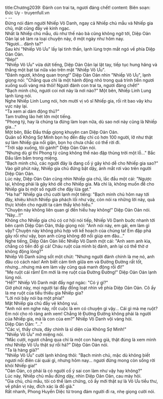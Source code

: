 title:Chương2039: Đánh con trai ta, ngươi đáng chết!
content:
Biên soạn: Đức Uy - truyenfull.vn<br>- --<br>Đừng nói đám người Nhiếp Vô Danh, ngay cả Nhiếp chủ mẫu và Nhiếp gia chủ, mặt cũng đầy vẻ kinh ngạc.<br>Nhất là Nhiếp chủ mẫu, dù như thế nào bà cũng không ngờ tới, Diệp Oản Oản lại sẽ làm ra loại chuyện này, ở một ngày như hôm nay.<br>"Ngươi... đánh ta?"<br>Sau khi "Nhiếp Vô Ưu" lấy lại tinh thần, lạnh lùng trợn mắt ngó về phía Diệp Oản Oản.<br>"Bép!"<br>"Nhiếp Vô Ưu" vừa dứt tiếng, Diệp Oản Oản lại lật tay, tiếp tục hung hăng vả thẳng một bạt tai nữa vào trên mặt "Nhiếp Vô Ưu".<br>"Đánh ngươi, không quan trọng!" Diệp Oản Oản nhìn "Nhiếp Vô Ưu", lạnh giọng nói: "Chẳng qua chỉ là một hành động nhỏ trong quá trình tiễn ngươi xuống suối vàng mà thôi! Ngươi đánh con trai ta, ngươi đáng chết!"<br>"Bạch minh chủ, ngươi coi nơi này là nơi nào?" Một bên, Nhiếp Linh Lung lạnh lùng nói.<br>Nghe Nhiếp Linh Lung nói, hơn mười vị võ sĩ Nhiếp gia, rối rít bao vây khu vực này lại.<br>"Ta xem ai dám động thủ?"<br>Tam trưởng lão hét lớn một tiếng.<br>"Phong tỷ, hay là chúng ta đừng làm loạn nữa, dù sao nơi này cũng là Nhiếp gia..."<br>Một bên, Bắc Đẩu thấp giọng khuyên can Diệp Oản Oản.<br>Quân số Không Sợ Minh bọn họ đến đây chỉ có hơn 100 người, lỡ như thật sự làm Nhiếp gia nổi giận, bọn họ chưa chắc có thể rời đi.<br>"Trời sập xuống, tôi gánh!" Diệp Oản Oản nói.<br>"Nhưng dù gì thì Phong tỷ cũng không thể nào đập thủng trời một lỗ..." Bắc Đẩu lẩm bẩm trong miệng.<br>"Bạch minh chủ, các người đây là đang cố ý gây khó dễ cho Nhiếp gia sao?"<br>Vào giờ phút này, Nhiếp gia chủ đứng bật dậy, ánh mắt rơi vào trên người Diệp Oản Oản.<br>Lúc này, Diệp Oản Oản cũng nhìn Nhiếp gia chủ, lắc đầu một cái: "Ngược lại, không phải là gây khó dễ cho Nhiếp gia. Mà chỉ là, không muốn để cho Nhiếp gia bị một số người che đậy lừa gạt."<br>"Ha ha!" Nhiếp gia chủ cười lạnh một tiếng: "Bạch minh chủ hôm nay tới đây, khiêu khích Nhiếp gia phách lối như vậy, còn nói ra những lời này, quả thực khiến cho người ta cảm thấy khó hiểu."<br>"Chuyện này không liên quan gì đến hiểu hay không!" Diệp Oản Oản nói.<br>"Này...!!"<br>Không cho Nhiếp gia chủ có cơ hội nói tiếp, Nhiếp Vô Danh buớc nhanh tới bên cạnh Diệp Oản Oản, thấp giọng nói: "Anh nói này, em gái, em làm gì vậy? Chuyện này không phù hợp với kế hoạch của chúng ta! Em đập phá gây rối như vậy, bọn anh cũng không đỡ nổi giúp em đâu..."<br>Nghe tiếng, Diệp Oản Oản liếc Nhiếp Vô Danh một cái: "Anh xem anh kìa, chẳng có tiền đồ gì cả! Cháu ruột của mình bị đánh, anh lại có thể thờ ơ không động lòng?"<br>Nhiếp Vô Danh sửng sốt một chút: "Nhưng người đánh chính là mẹ nó, anh đâu có cách nào! Anh biết cảm tình giữa em và Đường Đường rất tốt, nhưng...nhưng mà em làm vậy cũng quá manh động rồi đi!"<br>"Mẹ ruột cái rắm! Em mới là mẹ ruột của Đường Đường!" Diệp Oản Oản lạnh lùng nói.<br>"Hể?" Nhiếp Vô Danh mặt đầy ngơ ngác: "Có ý gì?"<br>Giờ phút này, mọi người tại đây đồng loạt nhìn về phía Diệp Oản Oản. Cô ấy là mẹ ruột của tiểu thiếu gia Nhiếp gia?<br>"Lời nói bậy nói bạ một phía!"<br>Mặt Nhiếp gia chủ đầy vẻ không vui.<br>"Anh nói em nghe này, rốt cuộc là em có chuyện gì vậy... Cái gì mà mẹ ruột? Em nói cho rõ ràng anh xem! Chẳng lẽ Đường Đường không phải là người của Nhiếp gia, mà là con của em?" Nhiếp Vô Danh vội vàng hỏi.<br>Diệp Oản Oản: "..."<br>"Các vị, thấy chưa, đây chính là sĩ diện của Không Sợ Minh!"<br>"Nhiếp Vô Ưu" mở miệng nói.<br>"Mắc cười, ngươi chẳng qua chỉ là một con hàng giả, thật đúng là xem mình như Nhiếp Vô Ưu thật sự rồi hả?" Diệp Oản Oản nói.<br>"Ta là hàng giả?"<br>"Nhiếp Vô Ưu" cười lạnh không thôi: "Bạch minh chủ, mặc dù không biết ngươi nổi điên cái quái gì, nhưng hôm nay... ngươi đừng mong còn sống rời khỏi Nhiếp gia!"<br>"Oản Oản, có phải là có người cố ý sai con làm như vậy hay không?"<br>Lúc này, Nhiếp chủ mẫu đứng dậy, nhìn Diệp Oản Oản, cau mày hỏi.<br>"Gia chủ, chủ mẫu, tôi có thể làm chứng, cô ấy mới thật sự là Vô Ưu tiểu thư, về phần vị này, đích xác là đồ giả."<br>Rất nhanh, Phong Huyền Diệc từ trong đám người đi ra, nhẹ giọng cười nói.